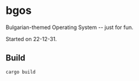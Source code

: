 # bgos

Bulgarian-themed Operating System -- just for fun.

Started on 22-12-31.

## Build

`cargo build`
